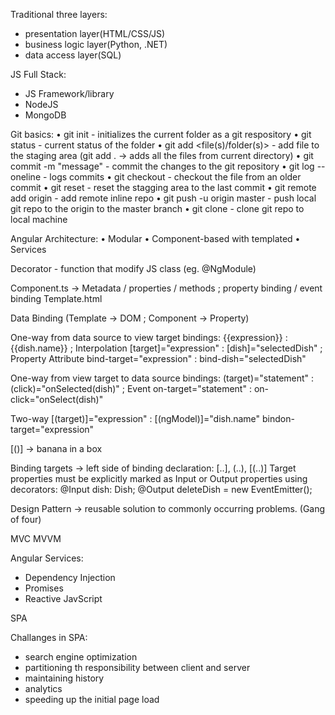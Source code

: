 Traditional three layers:
- presentation layer(HTML/CSS/JS)
- business logic layer(Python, .NET)
- data access layer(SQL)

JS Full Stack:
- JS Framework/library
- NodeJS
- MongoDB

Git basics:
• git init
    - initializes the current folder as a git respository
• git status
    - current status of the folder
• git add <file(s)/folder(s)>
    - add file to the staging area (git add . -> adds all the files from current directory)
• git commit -m "message"
    - commit the changes to the git repository
• git log --oneline
    - logs commits
• git checkout <commit><file>
    - checkout the file from an older commit
• git reset
    - reset the stagging area to the last commit
• git remote add origin <url>
    - add remote inline repo
• git push -u origin master
    - push local git repo to the origin to the master branch
• git clone <url>
    - clone git repo to local machine

Angular Architecture:
    • Modular
    • Component-based with templated
    • Services

Decorator - function that modify JS class (eg. @NgModule)

Component.ts -> Metadata / properties / methods ; property binding / event binding
Template.html

Data Binding (Template -> DOM ; Component -> Property)

One-way from data source to view target bindings:
{{expression}} : {{dish.name}} ; Interpolation
[target]="expression" : [dish]="selectedDish" ; Property Attribute
bind-target="expression" : bind-dish="selectedDish"

One-way from view target to data source bindings:
(target)="statement" : (click)="onSelected(dish)" ; Event
on-target="statement" : on-click="onSelect(dish)"

Two-way
[(target)]="expression" : [(ngModel)]="dish.name"
bindon-target="expression"

[()] -> banana in a box

Binding targets -> left side of binding declaration: 
[..], (..), [(..)]
Target properties must be explicitly marked as Input or Output properties using decorators:
@Input dish: Dish;
@Output deleteDish = new EventEmitter<Dish>();


Design Pattern -> reusable solution to commonly occurring problems. (Gang of four)

MVC
MVVM


Angular Services:
- Dependency Injection
- Promises
- Reactive JavScript


SPA

Challanges in SPA:
- search engine optimization
- partitioning th responsibility between client and server
- maintaining history
- analytics
- speeding up the initial page load
